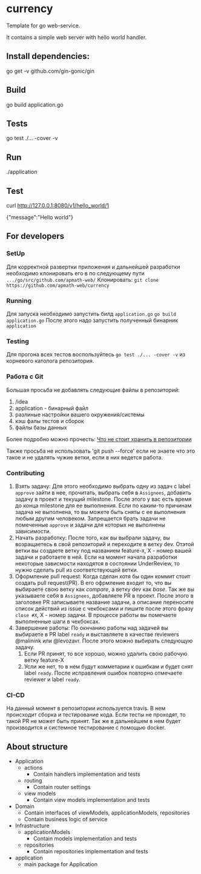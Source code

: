 # currency
Template for go web-service.

It contains a simple web server with hello world handler.

## Install dependencies:
go get -v github.com/gin-gonic/gin

## Build
go build application.go

## Tests
go test ./... -cover -v

## Run
./application

## Test
curl http://127.0.0.1:8080/v1/hello_world/1

{"message":"Hello world"}

## For developers
### SetUp
Для корректной развертки приложения и дальнейшей разработки необходимо клонировать его в по следующему пути
`.../go/src/github.com/apmath-web/`
Клонировать: `git clone https://github.com/apmath-web/currency`
### Running
Для запуска необходимо запустить билд `application.go`
`go build application.go`
После этого надо запустить полученный бинарник `application`
### Testing
Для прогона всех тестов воспользуйтесь `go test ./... -cover -v` из корневого католога репозитория.
### Работа с Git
Большая просьба не добавлять следующие файлы в репозиторий:
1. /idea
2. application - бинарный файл
3. разлиные настройки вашего окружения/системы
4. кэш фалы тестов и сборок
5. файлы базы данных

Более подробно можно прочесть: [Что не стоит хранить в репозитории](https://clck.ru/FMscw)

Также просьба не использовать 'git push --force' если не знаете что это такое и не удалять чужие ветки, если в них ведется работа.
### Contributing
1. Взять задачу: 
Для этого необходимо выбрать одну из задач с label `approve` зайти в нее, прочитать, выбрать себя в `Assignees`, добавить задачу в проект и текущий milestone. После  этого у вас есть время до конца milestone для ее выполнения. Если по каким-то причинам задача не выполнена, то вы можете быть сняты с ее выполнения любым другим человеком. Запрещается брать задачи не помеченные `approve` и задачи для которых не выполнены зависимости.
2. Начать разработку:
После того, как вы выбрали задачу, вы возращаетесь в свой репозиторий и переходите в ветку dev. Отэтой ветки вы создаете ветку под названием feature-`X`, X - номер вашей задачи и работаете в ней. Если на момент начала разработки некоторые зависмости находятся в состоянии UnderReview, то нужно сделать pull из соответствующей ветки.
3. Оформление pull request:
Когда сделан хотя бы один коммит стоит создать pull request(PR). В его офрмление входит то, что вы выбираете свою ветку как 
_compare_, а ветку dev как _base_. Так же вы указываете себя в `Assignees`, добавляете PR в проект. После этого в заголовке PR записываете название задачи, а описание переносите список действий из issue с чекбоксами и пишите после этого фразу `close #X`, X - номер задачи. В процессе работы вы помечаете выполненные шаги в чекбоксах.
4. Завершение работы:
По окнчанию работы над задачей вы выбираете в PR label `ready` и выставляете в качестве reviewers @malinink или @levozavr. После этого можно выбирать следующую задачу. 
    1. Если PR принят, то все хорошо, можно удалить свою рабочую ветку feature-X
    2. Усли же нет, то в нем будут комметарии к ошибкам и будет снят label `ready`. После исправления ошибок повторно отмечаете reviewer и label `ready`.
    
### CI-CD
На данный момент в репозитории используется travis. В нем происходит сборка и тестирование кода. Если тесты не проходят, то такой PR не может быть принят. Так же в дальнейшем в нем будет производится и системное тестирование с помощью docker.


## About structure
- Application
  - actions
    - Contain handlers implementation and tests
  - routing
    - Contain router settings
  - view models
    - Contain view models implementation and tests
- Domain
  - Contain interfaces of viewModels, applicationModels, repositories
  - Contain business logic of service
- Infrastructure
  - applicationModels
    - Contain models implementation and tests
  - repositories
    - Contain repositories implementation and tests
- application
  - main package for Application
